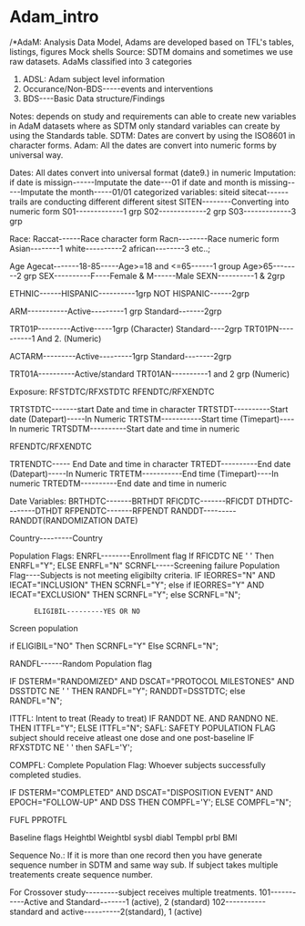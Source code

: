 # Adam_intro
/*AdaM: Analysis Data Model, Adams are developed based on TFL's tables, listings, figures Mock shells
Source: SDTM domains and sometimes we use raw datasets.
AdaMs classified into 3 categories
1. ADSL: Adam subject level information
2. Occurance/Non-BDS-----events and interventions
3. BDS----Basic Data structure/Findings

Notes: depends on study and requirements can able to create new variables in AdaM datasets where as SDTM only standard variables can create by using the Standards table.
SDTM: Dates are convert by using the ISO8601 in character forms.
Adam: All the dates are convert into numeric forms by universal way.

Dates: All dates convert into universal format (date9.) in numeric
Imputation:
if date is missign------Imputate the date---01
if date and month is missing-----Imputate the month-----01/01
categorized variables:
siteid
sitecat------trails are conducting different different sitest
SITEN--------Converting into numeric form
S01-------------1 grp
S02-------------2 grp
S03-------------3 grp

Race:
Raccat------Race character form
Racn--------Race numeric form
Asian--------1
white----------2
african--------3 etc..;

Age
Agecat-------18-85-----Age>=18 and <=65------1 group
                       Age>65--------2 grp
SEX----------F----Female & M------Male
SEXN----------1 & 2grp

ETHNIC------HISPANIC----------1grp
            NOT HISPANIC------2grp

ARM-----------Active---------1 grp
              Standard-------2grp

TRT01P---------Active-----1grp (Character)
               Standard----2grp
TRT01PN----------1 And 2. (Numeric)

ACTARM---------Active---------1grp
              Standard--------2grp

TRT01A----------Active/standard
TRT01AN----------1 and 2 grp (Numeric)

Exposure:
RFSTDTC/RFXSTDTC
RFENDTC/RFXENDTC

TRTSTDTC-------start Date and time in character
TRTSTDT----------Start date (Datepart)-----In Numeric
TRTSTM-----------Start time (Timepart)----In numeric
TRTSDTM----------Start date and time in numeric

RFENDTC/RFXENDTC

TRTENDTC----- End Date and time in character
TRTEDT----------End date (Datepart)-----In Numeric
TRTETM-----------End time (Timepart)----In numeric
TRTEDTM----------End date and time in numeric

Date Variables:
BRTHDTC-------BRTHDT
RFICDTC-------RFICDT
DTHDTC--------DTHDT
RFPENDTC-------RFPENDT
RANDDT---------RANDDT(RANDOMIZATION DATE)

Country---------Country

Population Flags:
ENRFL--------Enrollment flag
             If RFICDTC NE ' ' Then ENRFL="Y"; ELSE ENRFL="N"
SCRNFL-----Screening failure Population Flag----Subjects is not meeting eligibilty criteria.
          IF IEORRES="N" AND IECAT="INCLUSION" THEN SCRNFL="Y";
          else if IEORRES="Y" AND IECAT="EXCLUSION" THEN SCRNFL="Y";
          else SCRNFL="N";
          
          ELIGIBIL---------YES OR NO
Screen population

if ELIGIBIL="NO" Then SCRNFL="Y"
Else SCRNFL="N";


RANDFL------Random Population flag

IF DSTERM="RANDOMIZED" AND DSCAT="PROTOCOL MILESTONES" AND DSSTDTC NE ' ' THEN RANDFL="Y";
RANDDT=DSSTDTC;
else RANDFL="N";

ITTFL: Intent to treat (Ready to treat)
       IF RANDDT NE. AND RANDNO NE. THEN ITTFL="Y";
       ELSE ITTFL="N";
SAFL: SAFETY POPULATION FLAG
      subject should receive atleast one dose and one post-baseline
      IF RFXSTDTC NE ' ' then SAFL='Y';
      
COMPFL: Complete Population Flag: Whoever subjects successfully completed studies.

IF DSTERM="COMPLETED" AND DSCAT="DISPOSITION EVENT" AND EPOCH="FOLLOW-UP" AND DSS
THEN COMPFL='Y';
ELSE COMPFL="N";

FUFL
PPROTFL

Baseline flags
Heightbl
Weightbl
sysbl
diabl
Tempbl
prbl
BMI




Sequence No.: If it is more than one record then you have generate sequence number in SDTM and same way sub. If subject takes multiple treatements create sequence number.

For Crossover study---------subject receives multiple treatments.
101-----------Active and Standard-------1 (active), 2 (standard)
102-----------standard and active----------2(standard), 1 (active)


